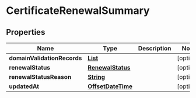 

# CertificateRenewalSummary


## Properties

| Name | Type | Description | Notes |
|------------ | ------------- | ------------- | -------------|
|**domainValidationRecords** | [**List**](List.md) |  |  [optional] |
|**renewalStatus** | [**RenewalStatus**](RenewalStatus.md) |  |  [optional] |
|**renewalStatusReason** | [**String**](String.md) |  |  [optional] |
|**updatedAt** | [**OffsetDateTime**](OffsetDateTime.md) |  |  [optional] |



